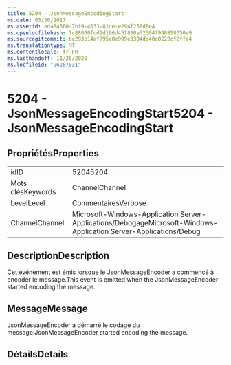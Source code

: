 ```yaml
---
title: 5204 - JsonMessageEncodingStart
ms.date: 03/30/2017
ms.assetid: eda84660-7bf9-4633-81ce-e294f258d8e4
ms.openlocfilehash: 7c88000fcd2d196d451880a32304f940858050e9
ms.sourcegitcommit: bc293b14af795e0e999e3304dd40c0222cf2ffe4
ms.translationtype: MT
ms.contentlocale: fr-FR
ms.lasthandoff: 11/26/2020
ms.locfileid: "96287031"
---
```

# <a name="5204---jsonmessageencodingstart"></a><span data-ttu-id="254a4-102">5204 - JsonMessageEncodingStart</span><span class="sxs-lookup"><span data-stu-id="254a4-102">5204 - JsonMessageEncodingStart</span></span>

## <a name="properties"></a><span data-ttu-id="254a4-103">Propriétés</span><span class="sxs-lookup"><span data-stu-id="254a4-103">Properties</span></span>  
  
|||  
|-|-|  
|<span data-ttu-id="254a4-104">id</span><span class="sxs-lookup"><span data-stu-id="254a4-104">ID</span></span>|<span data-ttu-id="254a4-105">5204</span><span class="sxs-lookup"><span data-stu-id="254a4-105">5204</span></span>|  
|<span data-ttu-id="254a4-106">Mots clés</span><span class="sxs-lookup"><span data-stu-id="254a4-106">Keywords</span></span>|<span data-ttu-id="254a4-107">Channel</span><span class="sxs-lookup"><span data-stu-id="254a4-107">Channel</span></span>|  
|<span data-ttu-id="254a4-108">Level</span><span class="sxs-lookup"><span data-stu-id="254a4-108">Level</span></span>|<span data-ttu-id="254a4-109">Commentaires</span><span class="sxs-lookup"><span data-stu-id="254a4-109">Verbose</span></span>|  
|<span data-ttu-id="254a4-110">Channel</span><span class="sxs-lookup"><span data-stu-id="254a4-110">Channel</span></span>|<span data-ttu-id="254a4-111">Microsoft-Windows-Application Server-Applications/Débogage</span><span class="sxs-lookup"><span data-stu-id="254a4-111">Microsoft-Windows-Application Server-Applications/Debug</span></span>|  
  
## <a name="description"></a><span data-ttu-id="254a4-112">Description</span><span class="sxs-lookup"><span data-stu-id="254a4-112">Description</span></span>  

 <span data-ttu-id="254a4-113">Cet événement est émis lorsque le JsonMessageEncoder a commencé à encoder le message.</span><span class="sxs-lookup"><span data-stu-id="254a4-113">This event is emitted when the JsonMessageEncoder started encoding the message.</span></span>  
  
## <a name="message"></a><span data-ttu-id="254a4-114">Message</span><span class="sxs-lookup"><span data-stu-id="254a4-114">Message</span></span>  

 <span data-ttu-id="254a4-115">JsonMessageEncoder a démarré le codage du message.</span><span class="sxs-lookup"><span data-stu-id="254a4-115">JsonMessageEncoder started encoding the message.</span></span>  
  
## <a name="details"></a><span data-ttu-id="254a4-116">Détails</span><span class="sxs-lookup"><span data-stu-id="254a4-116">Details</span></span>

